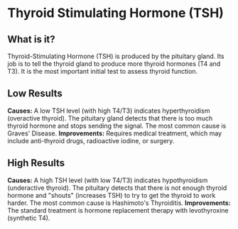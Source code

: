 # Thyroid Stimulating Hormone (TSH)

## What is it?
Thyroid-Stimulating Hormone (TSH) is produced by the pituitary gland. Its job is to tell the thyroid gland to produce more thyroid hormones (T4 and T3). It is the most important initial test to assess thyroid function.

## Low Results
**Causes:** A low TSH level (with high T4/T3) indicates hyperthyroidism (overactive thyroid). The pituitary gland detects that there is too much thyroid hormone and stops sending the signal. The most common cause is Graves' Disease.
**Improvements:** Requires medical treatment, which may include anti-thyroid drugs, radioactive iodine, or surgery.

## High Results
**Causes:** A high TSH level (with low T4/T3) indicates hypothyroidism (underactive thyroid). The pituitary detects that there is not enough thyroid hormone and "shouts" (increases TSH) to try to get the thyroid to work harder. The most common cause is Hashimoto's Thyroiditis.
**Improvements:** The standard treatment is hormone replacement therapy with levothyroxine (synthetic T4).
